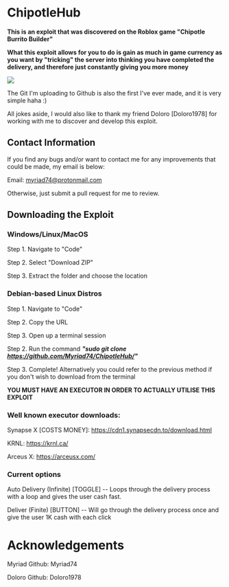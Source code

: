 # ChipotleHub
**This is an exploit that was discovered on the Roblox game "Chipotle Burrito Builder"**

**What this exploit allows for you to do is gain as much in game currency as you want by "tricking" the server into thinking you have completed the delivery, and therefore just constantly giving you more money**

![](https://media.giphy.com/media/rDQx49xkr7kCuZxxfG/giphy.gif)

The Git I'm uploading to Github is also the first I've ever made, and it is very simple haha :)

All jokes aside, I would also like to thank my friend Doloro [Doloro1978] for working with me to discover and develop this exploit.

## Contact Information

If you find any bugs and/or want to contact me for any improvements that could be made, my email is below:

Email:  myriad74@protonmail.com

Otherwise, just submit a pull request for me to review.

## Downloading the Exploit 

### Windows/Linux/MacOS

Step 1. Navigate to "Code"

Step 2. Select "Download ZIP"

Step 3. Extract the folder and choose the location

### Debian-based Linux Distros

Step 1. Navigate to "Code"

Step 2. Copy the URL

Step 3. Open up a terminal session

Step 2. Run the command ***"sudo git clone https://github.com/Myriad74/ChipotleHub/"***

Step 3. Complete! Alternatively you could refer to the previous method if you don't wish to download from the terminal

**YOU MUST HAVE AN EXECUTOR IN ORDER TO ACTUALLY UTILISE THIS EXPLOIT**

### Well known executor downloads:

Synapse X [COSTS MONEY]:  https://cdn1.synapsecdn.to/download.html

KRNL: https://krnl.ca/

Arceus X: https://arceusx.com/

### Current options

Auto Delivery (Infinite) [TOGGLE] -- Loops through the delivery process with a loop and gives the user cash fast.

Deliver (Finite) [BUTTON] -- Will go through the delivery process once and give the user 1K cash with each click

# Acknowledgements

Myriad      Github: Myriad74

Doloro      Github: Doloro1978
